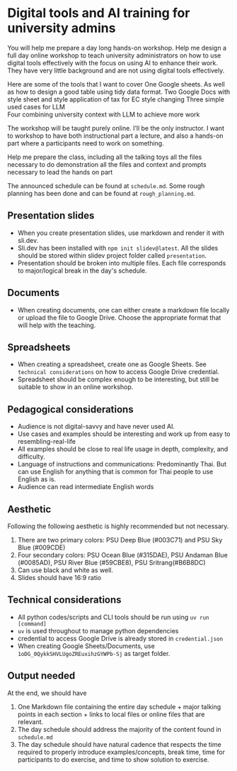 # Digital tools and AI training for university admins

You will help me prepare a day long hands-on workshop. Help me design a full day online workshop to teach university administrators on how to use digital tools effectively with the focus on using AI to enhance their work. They have very little background and are not using digital tools effectively.  

Here are some of the tools that I want to cover 
One Google sheets. As well as how to design a good table using tidy data format.
Two Google Docs with style sheet and style application of tax for EC style changing 
Three simple used cases for LLM   
Four combining university context with LLM to achieve more work

The workshop will be taught purely online. I’ll be the only instructor.  I want to workshop to have both instructional part a lecture, and also a hands-on part where a participants need to work on something.

Help me prepare the class, including all the talking toys all the files necessary to do demonstration all the files and context and prompts necessary to lead the hands on part

The announced schedule can be found at `schedule.md`.
Some rough planning has been done and can be found at `rough_planning.md`.


## Presentation slides
- When you create presentation slides, use markdown and render it with sli.dev.
- Sli.dev has been installed with `npm init slidev@latest`. All the slides should
be stored within slidev project folder called `presentation`. 
- Presentation should be broken into multiple files. Each file corresponds to
  major/logical break in the day's schedule.

## Documents
- When creating documents, one can either create a markdown file locally or
  upload the file to Google Drive. Choose the appropriate format that will help
  with the teaching.

## Spreadsheets
- When creating a spreadsheet, create one as Google Sheets. See `technical
  considerations` on how to access Google Drive credential.
- Spreadsheet should be complex enough to be interesting, but still be suitable
  to show in an online workshop.

## Pedagogical considerations
- Audience is not digital-savvy and have never used AI.
- Use cases and examples should be interesting and work up from easy to
  resembling-real-life
- All examples should be close to real life usage in depth, complexity, and
  difficulty. 
- Language of instructions and communications: Predominantly Thai. But can use English for anything that is common for Thai
people to use English as is.
- Audience can read intermediate English words

## Aesthetic
Following the following aesthetic is highly recommended but not necessary.
1. There are two primary colors: PSU Deep Blue (#003C71) and PSU Sky Blue
   (#009CDE)
2. Four secondary colors: PSU Ocean Blue (#315DAE), PSU Andaman Blue (#0085AD),
   PSU River Blue (#59CBE8), PSU Sritrang(#B6B8DC)
3. Can use black and white as well. 
4. Slides should have 16:9 ratio

## Technical considerations
- All python codes/scripts and CLI tools should be run using `uv run [command]`
- `uv` is used throughout to manage python dependencies
- credential to access Google Drive is already stored in `credential.json`
- When creating Google Sheets/Documents, use `1oDG_0QykkSHVLUgoZREuxihzGYWPb-Sj` as target folder.

## Output needed
At the end, we should have
1. One Markdown file containing the entire day schedule + major talking points
   in each section + links to local files or online files that are relevant.
2. The day schedule should address the majority of the content found in
   `schedule.md`
3. The day schedule should have natural cadence that respects the time required
   to properly introduce examples/concepts, break time, time for participants
   to do exercise, and time to show solution to exercise.
